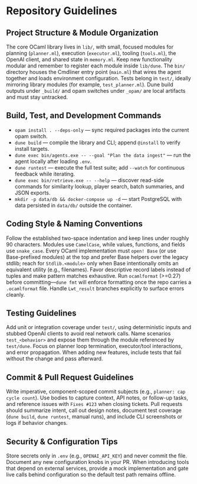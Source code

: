 # Repository Guidelines

## Project Structure & Module Organization
The core OCaml library lives in `lib/`, with small, focused modules for planning (`planner.ml`), execution (`executor.ml`), tooling (`tools.ml`), the OpenAI client, and shared state in `memory.ml`. Keep new functionality modular and remember to register each module inside `lib/dune`. The `bin/` directory houses the Cmdliner entry point (`main.ml`) that wires the agent together and loads environment configuration. Tests belong in `test/`, ideally mirroring library modules (for example, `test_planner.ml`). Dune build outputs under `_build/` and opam switches under `_opam/` are local artifacts and must stay untracked.

## Build, Test, and Development Commands
- `opam install . --deps-only` — sync required packages into the current opam switch.
- `dune build` — compile the library and CLI; append `@install` to verify install targets.
- `dune exec bin/agents.exe -- --goal "Plan the data ingest"` — run the agent locally after loading `.env`.
- `dune runtest` — execute the full test suite; add `--watch` for continuous feedback while iterating.
- `dune exec bin/retrieve.exe -- --help` — discover read-side commands for similarity lookup, player search, batch summaries, and JSON exports.
- `mkdir -p data/db && docker-compose up -d` — start PostgreSQL with data persisted in `data/db/` outside the container.

## Coding Style & Naming Conventions
Follow the established two-space indentation and keep lines under roughly 90 characters. Modules use `CamelCase`, while values, functions, and fields use `snake_case`. Every OCaml implementation must `open! Base` (or use Base-prefixed modules) at the top and prefer Base helpers over the legacy stdlib; reach for `Stdlib.<module>` only when Base intentionally omits an equivalent utility (e.g., filenames). Favor descriptive record labels instead of tuples and make pattern matches exhaustive. Run `ocamlformat` (>=0.27) before committing—`dune fmt` will enforce formatting once the repo carries a `.ocamlformat` file. Handle `Lwt_result` branches explicitly to surface errors cleanly.

## Testing Guidelines
Add unit or integration coverage under `test/`, using deterministic inputs and stubbed OpenAI clients to avoid real network calls. Name scenarios `test_<behavior>` and expose them through the module referenced by `test/dune`. Focus on planner loop termination, executor/tool interactions, and error propagation. When adding new features, include tests that fail without the change and pass afterward.

## Commit & Pull Request Guidelines
Write imperative, component-scoped commit subjects (e.g., `planner: cap cycle count`). Use bodies to capture context, API notes, or follow-up tasks, and reference issues with `Fixes #123` when closing tickets. Pull requests should summarize intent, call out design notes, document test coverage (`dune build`, `dune runtest`, manual runs), and include CLI screenshots or logs if behavior changes.

## Security & Configuration Tips
Store secrets only in `.env` (e.g., `OPENAI_API_KEY`) and never commit the file. Document any new configuration knobs in your PR. When introducing tools that depend on external services, provide a mock implementation and gate live calls behind configuration so the default test path remains offline.

